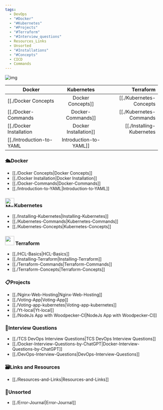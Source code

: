 ```yaml
---
tags:
  - DevOps
  - "#Docker"
  - "#Kubernetes"
  - "#Projects"
  - "#Terraform"
  - "#Interview_questions"
  - Resources_Links
  - Unsorted
  - "#Installations"
  - "#Concepts"
  - CICD
  - Commands
---
```


![img](http://static.planetminecraft.com/files/resource_media/screenshot/1134/2011-08-24_154745_353846.jpg)


| **Docker** | **Kubernetes** | **Terraform** |
| ---- | :--: | ---: |
| [[./Docker Concepts|Docker Concepts]] | [[./Kubernetes-Concepts|Kubernetes-Concepts]] | [[./Terraform-Concepts|Terraform-Concepts]] |
| [[./Docker-Commands|Docker-Commands]] | [[./Kubernetes-Commands|Kubernetes-Commands]] | [[./Terraform-Commands|Terraform-Commands]] |
| [[./Docker Installation|Docker Installation]]<br> | [[./Installing-Kubernetes|Installing-Kubernetes]] | [[./Installing-Terraform|Installing-Terraform]] |
| [[./Introduction-to-YAML|Introduction-to-YAML]] |  | [[./HCL-Basics|HCL-Basics]] |

### 🛳️Docker
- [[./Docker Concepts|Docker Concepts]]
- [[./Docker Installation|Docker Installation]]
- [[./Docker-Commands|Docker-Commands]]
- [[./Introduction-to-YAML|Introduction-to-YAML]] 
### <img src="https://duckduckgo.com/i/2ecee014.png" alt="My Image" width="30" height="30">Kubernetes
- [[./Installing-Kubernetes|Installing-Kubernetes]]
- [[./Kubernetes-Commands|Kubernetes-Commands]]
- [[./Kubernetes-Concepts|Kubernetes-Concepts]]
### <img src="https://external-content.duckduckgo.com/iu/?u=https%3A%2F%2Fwww.pinclipart.com%2Fpicdir%2Fbig%2F519-5197888_terraform-terraform-icon-png-clipart.png&f=1&nofb=1&ipt=e8b22dedcfcad4db22a5b397ffd8ff254a9b597c07afdb55584393cda576139e&ipo=images" width="30px" height="30px"> Terraform
- [[./HCL-Basics|HCL-Basics]]
- [[./Installing-Terraform|Installing-Terraform]]
- [[./Terraform-Commands|Terraform-Commands]]
- [[./Terraform-Concepts|Terraform-Concepts]]
### 📋Projects
- [[./Nginx-Web-Hosting|Nginx-Web-Hosting]]
- [[./Voting-App|Voting-App]]
- [[./Voting-app-kubernetes|Voting-app-kubernetes]]
- [[./Yt-local|Yt-local]]
- [[./NodeJs App with Woodpecker-CI|NodeJs App with Woodpecker-CI]]
### 💼Interview Questions
- [[./TCS DevOps Interview Questions|TCS DevOps Interview Questions]]
- [[./Docker-Interview-Questions-by-ChatGPT|Docker-Interview-Questions-by-ChatGPT]]
- [[./DevOps-Interview-Questions|DevOps-Interview-Questions]]
### 🗃️Links and Resources
- [[./Resources-and-Links|Resources-and-Links]]
### 🎋Unsorted
- [[./Error-Journal|Error-Journal]]
